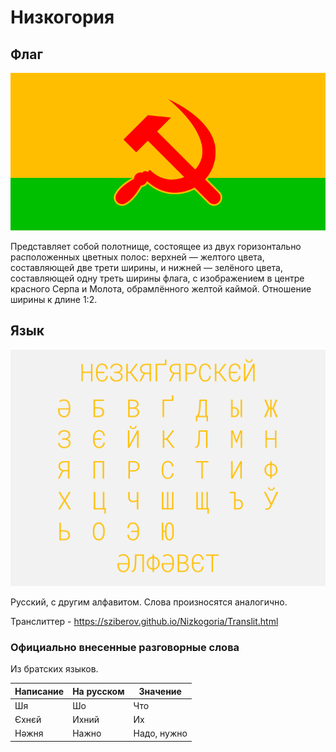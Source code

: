 # Низкогория
## Флаг
![Флаг](https://raw.githubusercontent.com/sziberov/Nizkogoria/master/Flag.png)

Представляет собой полотнище, состоящее из двух горизонтально расположенных цветных полос: верхней — желтого цвета, составляющей две трети ширины, и нижней — зелёного цвета, составляющей одну треть ширины флага, с изображением в центре красного Серпа и Молота, обрамлённого желтой каймой. Отношение ширины к длине 1:2.
## Язык
![Алфавит](https://raw.githubusercontent.com/sziberov/Nizkogoria/master/Alphabet.png)

Русский, с другим алфавитом. Слова произносятся аналогично.

Транслиттер - https://sziberov.github.io/Nizkogoria/Translit.html
### Официально внесенные разговорные слова
Из братских языков.

| Написание | На русском | Значение    |
| --------- | ---------- | ----------- |
| Шя        | Шо         | Что         |
| Єхнєй     | Ихний      | Их          |
| Нәжня     | Нажно      | Надо, нужно |
